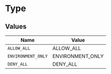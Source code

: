 # Type


## Values

| Name               | Value              |
| ------------------ | ------------------ |
| `ALLOW_ALL`        | ALLOW_ALL          |
| `ENVIRONMENT_ONLY` | ENVIRONMENT_ONLY   |
| `DENY_ALL`         | DENY_ALL           |